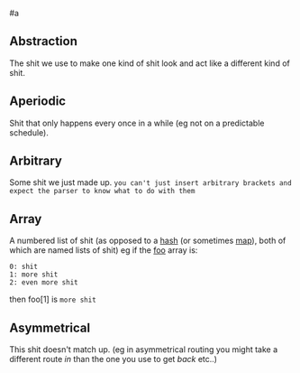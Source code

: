 #a

## Abstraction
The shit we use to make one kind of shit look and act like a different kind of shit. 

## Aperiodic
Shit that only happens every once in a while (eg not on a predictable schedule).

## Arbitrary
Some shit we just made up.
`you can't just insert arbitrary brackets and expect the parser to know what to do with them`

## Array
A numbered list of shit (as opposed to a [hash](h.md) (or sometimes [map](m.md)), both of
which are named lists of shit) eg if the [foo](f.md) array is: 
``` 
0: shit 
1: more shit 
2: even more shit
```
then foo[1] is `more shit`


## Asymmetrical
This shit doesn't match up. (eg in asymmetrical routing you might take a
different route *in* than the one you use to get *back* etc..)
